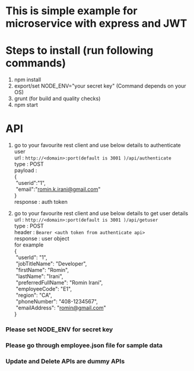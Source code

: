 # This is simple example for microservice with express and JWT

# Steps to install (run following commands)

1) npm install
2) export/set NODE_ENV="your secret key" (Command depends on your OS)
3) grunt (for build and quality checks)
4) npm start

# API
1) go to your favourite rest client and use below details to authenticate user<br />
	url : `http://<domain>:port(default is 3001 )/api/authenticate`<br />
	type : POST<br />
	payload : <br />{<br />
			&nbsp;"userid":"1",<br />
			&nbsp;"email":"romin.k.irani@gmail.com"<br />
		}<br />
	response : auth token<br />

2) go to your favourite rest client and use below details to get user details<br />
	url : `http://<domain>:port(default is 3001 )/api/getuser`<br />
	type : POST<br />
	header : `Bearer <auth token from authenticate api>`<br />
	response : user object<br />
	for example<br />
	  {<br />
		  &nbsp;"userId": "1",<br />
		  &nbsp;"jobTitleName": "Developer",<br />
		  &nbsp;"firstName": "Romin",<br />
		  &nbsp;"lastName": "Irani",<br />
		  &nbsp;"preferredFullName": "Romin Irani",<br />
		  &nbsp;"employeeCode": "E1",<br />
		  &nbsp;"region": "CA",<br />
		  &nbsp;"phoneNumber": "408-1234567",<br />
		  &nbsp;"emailAddress": "romin@gmail.com"<br />
		}<br />

### Please set NODE_ENV for secret key<br />		
### Please go through employee.json file for sample data<br />
### Update and Delete APIs are dummy APIs<br />
